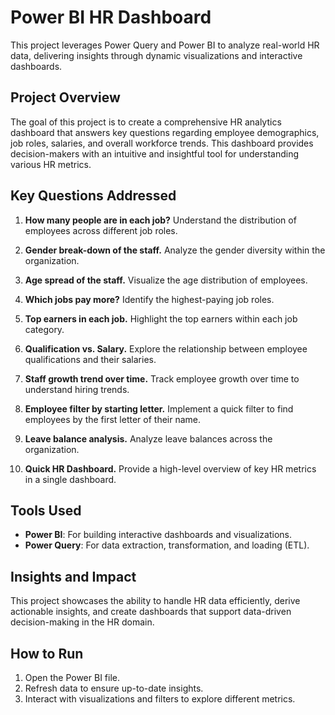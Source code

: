 # Power BI HR Dashboard
This project leverages Power Query and Power BI to analyze real-world HR data, delivering insights through dynamic visualizations and interactive dashboards.

## Project Overview

The goal of this project is to create a comprehensive HR analytics dashboard that answers key questions regarding employee demographics, job roles, salaries, and overall workforce trends. This dashboard provides decision-makers with an intuitive and insightful tool for understanding various HR metrics.

## Key Questions Addressed

1. **How many people are in each job?** Understand the distribution of employees across different job roles.

2. **Gender break-down of the staff.** Analyze the gender diversity within the organization.

3. **Age spread of the staff.** Visualize the age distribution of employees.

4. **Which jobs pay more?** Identify the highest-paying job roles.

5. **Top earners in each job.** Highlight the top earners within each job category.

6. **Qualification vs. Salary.** Explore the relationship between employee qualifications and their salaries.

7. **Staff growth trend over time.** Track employee growth over time to understand hiring trends.

8. **Employee filter by starting letter.** Implement a quick filter to find employees by the first letter of their name.

9. **Leave balance analysis.** Analyze leave balances across the organization.

10. **Quick HR Dashboard.** Provide a high-level overview of key HR metrics in a single dashboard.

## Tools Used

- **Power BI**: For building interactive dashboards and visualizations.
- **Power Query**: For data extraction, transformation, and loading (ETL).

## Insights and Impact

This project showcases the ability to handle HR data efficiently, derive actionable insights, and create dashboards that support data-driven decision-making in the HR domain.

## How to Run

1. Open the Power BI file.
2. Refresh data to ensure up-to-date insights.
3. Interact with visualizations and filters to explore different metrics.